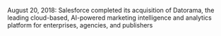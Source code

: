 August 20, 2018: Salesforce completed its acquisition of Datorama, the leading cloud-based, AI-powered marketing intelligence and analytics platform for enterprises, agencies, and publishers